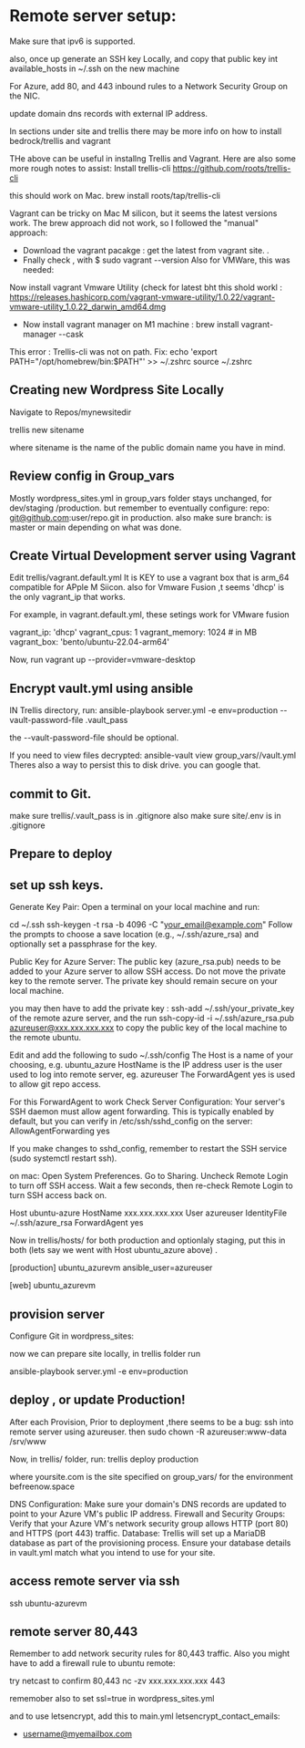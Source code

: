 # Remote server setup:
Make sure that ipv6 is supported.

also, once up generate an SSH key Locally, and copy that public key int available_hosts in ~/.ssh  on the new machine

For Azure, add 80, and 443 inbound rules to a Network Security Group on the NIC.

update domain dns records with external IP address.



In sections under site and trellis there may be more info on how to install bedrock/trellis and vagrant

THe above can be useful in installng Trellis and Vagrant. 
Here are also some more rough notes to assist:
Install trellis-cli 
https://github.com/roots/trellis-cli
  
this should work on Mac.
  brew install roots/tap/trellis-cli

  Vagrant can be tricky on Mac M silicon, but it seems the latest versions work.
  The brew approach did not work, so I followed the "manual" approach:
  - Download the vagrant pacakge : get the latest from vagrant site.
  .
  - Fnally check , with $ sudo vagrant --version
    Also for VMWare, this was needed:

Now install vagrant Vmware Utility (check for latest bht this shold workl : https://releases.hashicorp.com/vagrant-vmware-utility/1.0.22/vagrant-vmware-utility_1.0.22_darwin_amd64.dmg

  - Now install vagrant manager on M1 machine : brew install vagrant-manager --cask 




This error : 
Trellis-cli was not on path. Fix:
echo 'export PATH="/opt/homebrew/bin:$PATH"' >> ~/.zshrc
source ~/.zshrc


## Creating new Wordpress Site Locally
Navigate to Repos/mynewsitedir

trellis new sitename

where sitename is the name of the public domain name you have in mind.


## Review config in Group_vars
Mostly wordpress_sites.yml in group_vars folder stays unchanged, for dev/staging /production.
but remember to eventually configure:
repo: git@github.com:user/repo.git in production.
also make sure branch: is master or main depending on what was done.


## Create Virtual Development server using Vagrant
Edit trellis/vagrant.default.yml
It is KEY to use a vagrant box that is arm_64 compatible for APple M Siicon. also for Vmware Fusion ,t seems 'dhcp' is the only vagrant_ip that works.

For example, in vagrant.default.yml, these setings work for VMware fusion

vagrant_ip: 'dhcp'
vagrant_cpus: 1
vagrant_memory: 1024 # in MB
vagrant_box: 'bento/ubuntu-22.04-arm64'

Now, run vagrant up --provider=vmware-desktop


## Encrypt vault.yml using ansible
IN Trellis directory, run:
ansible-playbook server.yml -e env=production --vault-password-file .vault_pass

the --vault-password-file should be optional.

If you need to view files decrypted:
ansible-vault view group_vars/<environment>/vault.yml
 Theres also a way to persist this to disk drive. you can google that.

## commit to Git.
make sure trellis/.vault_pass  is in .gitignore
also make sure site/.env is in .gitignore


## Prepare to deploy
## set up ssh keys.
Generate Key Pair: Open a terminal on your local machine and run:

cd ~/.ssh
ssh-keygen -t rsa -b 4096 -C "your_email@example.com"
Follow the prompts to choose a save location (e.g., ~/.ssh/azure_rsa) and optionally set a passphrase for the key.

Public Key for Azure Server: The public key (azure_rsa.pub) needs to be added to your Azure server to allow SSH access. Do not move the private key to the remote server. The private key should remain secure on your local machine.

you may then have to add the private key : ssh-add ~/.ssh/your_private_key  of the remote azure server,
and the run
ssh-copy-id -i ~/.ssh/azure_rsa.pub azureuser@xxx.xxx.xxx.xxx
to copy the public key of the local machine to the remote ubuntu.


Edit and add the following to sudo ~/.ssh/config
The Host is a name of your choosing, e.g. ubuntu_azure
HostName is the IP address
user is the user used to log into remote server, eg. azureuser
The ForwardAgent yes is used to allow git repo access.

For this ForwardAgent to work
Check Server Configuration: Your server's SSH daemon must allow agent forwarding. This is typically enabled by default, but you can verify in /etc/ssh/sshd_config on the server:
AllowAgentForwarding yes

If you make changes to sshd_config, remember to restart the SSH service (sudo systemctl restart ssh).

on mac: 
Open System Preferences.
Go to Sharing.
Uncheck Remote Login to turn off SSH access.
Wait a few seconds, then re-check Remote Login to turn SSH access back on.


Host ubuntu-azure
    HostName xxx.xxx.xxx.xxx
    User azureuser
    IdentityFile ~/.ssh/azure_rsa
    ForwardAgent yes



Now in trellis/hosts/
for both production and optionlaly staging, put this in both (lets say we went with Host ubuntu_azure above)
.

[production]
ubuntu_azurevm ansible_user=azureuser

[web]
ubuntu_azurevm

## provision server
Configure Git in wordpress_sites:


now we can prepare site locally, 
in trellis folder run

ansible-playbook server.yml -e env=production





## deploy , or update Production!
After each Provision, Prior to deployment ,there seems to be a bug:
ssh into remote server using azureuser.
then sudo chown -R azureuser:www-data /srv/www


Now, in trellis/ folder, run:
trellis deploy production



where yoursite.com is the site specified on group_vars/ for the environment
befreenow.space


DNS Configuration: Make sure your domain's DNS records are updated to point to your Azure VM's public IP address.
Firewall and Security Groups: Verify that your Azure VM's network security group allows HTTP (port 80) and HTTPS (port 443) traffic.
Database: Trellis will set up a MariaDB database as part of the provisioning process. Ensure your database details in vault.yml match what you intend to use for your site.


## access remote server via ssh
ssh ubuntu-azurevm

## remote server 80,443
Remember to add network security rules for 80,443 traffic.
Also you might have to add a firewall rule to ubuntu remote:

try netcast to confirm 80,443
nc -zv xxx.xxx.xxx.xxx 443

rememober also to set ssl=true in wordpress_sites.yml 

and to use letsencrypt, add this to main.yml
letsencrypt_contact_emails:
  - username@myemailbox.com
